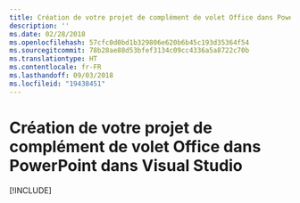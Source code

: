 ```yaml
---
title: Création de votre projet de complément de volet Office dans PowerPoint dans Visual Studio
description: ''
ms.date: 02/28/2018
ms.openlocfilehash: 57cfc0d0bd1b329806e620b6b45c193d35364f54
ms.sourcegitcommit: 78b28ae88d53bfef3134c09cc4336a5a8722c70b
ms.translationtype: HT
ms.contentlocale: fr-FR
ms.lasthandoff: 09/03/2018
ms.locfileid: "19438451"
---
```

# <a name="create-your-powerpoint-task-pane-add-in-project-in-visual-studio"></a>Création de votre projet de complément de volet Office dans PowerPoint dans Visual Studio

[!INCLUDE[](../includes/powerpoint-tutorial-setup.md)]
